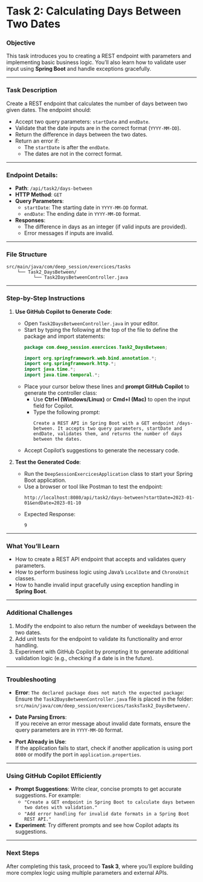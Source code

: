 # Task 2: Calculating Days Between Two Dates

### Objective
This task introduces you to creating a REST endpoint with parameters and implementing basic business logic. You’ll also learn how to validate user input using **Spring Boot** and handle exceptions gracefully.

---

### Task Description
Create a REST endpoint that calculates the number of days between two given dates. The endpoint should:
- Accept two query parameters: `startDate` and `endDate`.
- Validate that the date inputs are in the correct format (`YYYY-MM-DD`).
- Return the difference in days between the two dates.
- Return an error if:
  - The `startDate` is after the `endDate`.
  - The dates are not in the correct format.

---

### Endpoint Details:
- **Path**: `/api/task2/days-between`
- **HTTP Method**: `GET`
- **Query Parameters**:
  - `startDate`: The starting date in `YYYY-MM-DD` format.
  - `endDate`: The ending date in `YYYY-MM-DD` format.
- **Responses**:
  - The difference in days as an integer (if valid inputs are provided).
  - Error messages if inputs are invalid.

---

### File Structure
```plaintext
src/main/java/com/deep_session/exercices/tasks
    └── Task2_DaysBetween/
          └── Task2DaysBetweenController.java
```

---

### Step-by-Step Instructions

1. **Use GitHub Copilot to Generate Code**:
   - Open `Task2DaysBetweenController.java` in your editor.
   - Start by typing the following at the top of the file to define the package and import statements:
     ```java
     package com.deep_session.exercices.Task2_DaysBetween;

     import org.springframework.web.bind.annotation.*;
     import org.springframework.http.*;
     import java.time.*;
     import java.time.temporal.*;
     ```
   - Place your cursor below these lines and **prompt GitHub Copilot** to generate the controller class:
     - Use **Ctrl+I (Windows/Linux)** or **Cmd+I (Mac)** to open the input field for Copilot.
     - Type the following prompt:
       ```
       Create a REST API in Spring Boot with a GET endpoint /days-between. It accepts two query parameters, startDate and endDate, validates them, and returns the number of days between the dates.
       ```
   - Accept Copilot’s suggestions to generate the necessary code.

2. **Test the Generated Code**:
   - Run the `DeepSessionExercicesApplication` class to start your Spring Boot application.
   - Use a browser or tool like Postman to test the endpoint:  
     ```
     http://localhost:8080/api/task2/days-between?startDate=2023-01-01&endDate=2023-01-10
     ```
   - Expected Response:  
     ```
     9
     ```

---

### What You’ll Learn
- How to create a REST API endpoint that accepts and validates query parameters.
- How to perform business logic using Java’s `LocalDate` and `ChronoUnit` classes.
- How to handle invalid input gracefully using exception handling in **Spring Boot**.

---

### Additional Challenges
1. Modify the endpoint to also return the number of weekdays between the two dates.
2. Add unit tests for the endpoint to validate its functionality and error handling.
3. Experiment with GitHub Copilot by prompting it to generate additional validation logic (e.g., checking if a date is in the future).

---

### Troubleshooting
- **Error**: `The declared package does not match the expected package`:  
  Ensure the `Task2DaysBetweenController.java` file is placed in the folder:  
  `src/main/java/com/deep_session/exercices/tasksTask2_DaysBetween/`.

- **Date Parsing Errors**:  
  If you receive an error message about invalid date formats, ensure the query parameters are in `YYYY-MM-DD` format.

- **Port Already in Use**:  
  If the application fails to start, check if another application is using port `8080` or modify the port in `application.properties`.

---

### Using GitHub Copilot Efficiently
- **Prompt Suggestions**: Write clear, concise prompts to get accurate suggestions. For example:
  - `"Create a GET endpoint in Spring Boot to calculate days between two dates with validation."`
  - `"Add error handling for invalid date formats in a Spring Boot REST API."`
- **Experiment**: Try different prompts and see how Copilot adapts its suggestions.

---

### Next Steps
After completing this task, proceed to **Task 3**, where you’ll explore building more complex logic using multiple parameters and external APIs.
